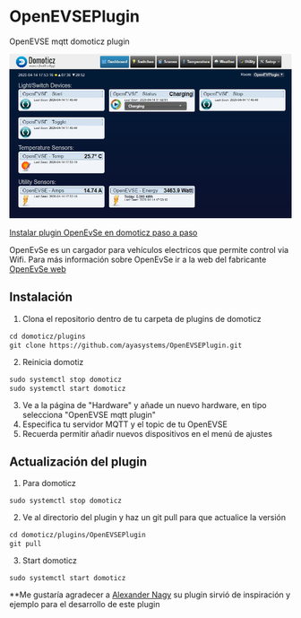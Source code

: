 # OpenEVSEPlugin
OpenEVSE mqtt domoticz plugin

![OpenEVSE_Plugin](https://github.com/ayasystems/OpenEVSEPlugin/raw/master/openevse_plugin.jpg)


[Instalar plugin OpenEvSe en domoticz paso a paso](https://domotuto.com/integracion-domoticz-openevse-mqtt/) 


OpenEvSe es un cargador para vehículos electricos que permite control via Wifi. Para más información sobre OpenEvSe ir a la web del fabricante [OpenEvSe web](https://www.openevse.com/) 
## Instalación

1. Clona el repositorio dentro de tu carpeta de plugins de domoticz
```
cd domoticz/plugins
git clone https://github.com/ayasystems/OpenEVSEPlugin.git
```
2. Reinicia domotiz
```
sudo systemctl stop domoticz
sudo systemctl start domoticz
```
3. Ve a la página de "Hardware" y añade un nuevo hardware, en tipo selecciona "OpenEVSE mqtt plugin"
4. Especifica tu servidor MQTT y el topic de tu OpenEVSE
5. Recuerda permitir añadir nuevos dispositivos en el menú de ajustes


## Actualización del plugin


1. Para domoticz 
```
sudo systemctl stop domoticz
```
2. Ve al directorio del plugin y haz un git pull para que actualice la versión 
```
cd domoticz/plugins/OpenEVSEPlugin
git pull
```
3. Start domoticz
```
sudo systemctl start domoticz
```
**Me gustaría agradecer a [Alexander Nagy](https://github.com/enesbcs) su plugin sirvió de inspiración y ejemplo para el desarrollo de este plugin



